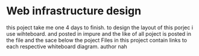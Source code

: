 # Web infrastructure design

this poject take me one 4 days to finish. to design the layout of this porjec i use wihteboard.
and posted in impure and the like of all poject is posted in the file and the sace below the poject
Files in this project contain links to each respective whiteboard diagram.
author nah